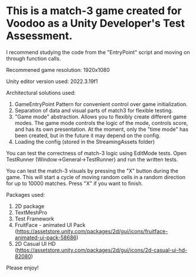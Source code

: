 # This is a match-3 game created for Voodoo as a Unity Developer's Test Assessment.

I recommend studying the code from the "EntryPoint" script and moving on through function calls.

Recommened game resolution: 1920x1080

Unity editor version used: 2022.3.19f1

Architectural solutions used:
1. GameEntryPoint Pattern for convenient control over game initialization.
2. Separation of data and visual parts of match3 for flexible testing.
3. "Game mode" abstraction. Allows you to flexibly create different game modes. The game mode controls the logic of the mode, controls score, and has its own presentation. At the moment, only the "time mode" has been created, but in the future it may depend on the config.
4. Loading the config (stored in the StreamingAssets folder)

You can test the correctness of match-3 logic using EditMode tests. Open TestRunner (Window->General->TestRunner) and run the written tests.

You can test the match-3 visuals by pressing the "X" button during the game. This will start a cycle of moving random cells in a random direction for up to 10000 matches. Press "X" if you want to finish.

Packages used:
1. 2D package
2. TextMeshPro
3. Test Framework
4. FruitFace - animated UI Pack (https://assetstore.unity.com/packages/2d/gui/icons/fruitface-animated-ui-pack-58686)
5. 2D Casual UI HD (https://assetstore.unity.com/packages/2d/gui/icons/2d-casual-ui-hd-82080)

Please enjoy!